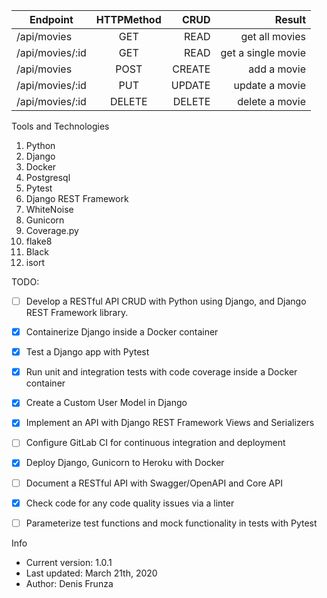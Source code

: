 


| Endpoint      | HTTPMethod    | CRUD  |    Result            |
| ------------- |:-------------:| -----:|---------------------:|
| /api/movies   |   GET         | READ  | get all movies       |
|/api/movies/:id|   GET         | READ  | get a single movie   |
| /api/movies   |   POST        |CREATE | add a movie          |
|/api/movies/:id|   PUT         |UPDATE | update a movie       |
|/api/movies/:id|   DELETE      |DELETE | delete a movie       |


Tools and Technologies

1. Python
2. Django
3. Docker
4. Postgresql
5. Pytest
6. Django REST Framework
7. WhiteNoise
8. Gunicorn
9. Coverage.py
10. flake8
11. Black
12. isort

TODO:
- [ ] Develop a RESTful API CRUD with Python using Django, and Django REST Framework library.
- [X] Containerize Django inside a Docker container
- [X] Test a Django app with Pytest
- [X] Run unit and integration tests with code coverage inside a Docker container
- [X] Create a Custom User Model in Django
- [X] Implement an API with Django REST Framework Views and Serializers
- [ ] Configure GitLab CI for continuous integration and deployment
- [X] Deploy Django, Gunicorn to Heroku with Docker
- [ ] Document a RESTful API with Swagger/OpenAPI and Core API
- [X] Check code for any code quality issues via a linter
- [ ] Parameterize test functions and mock functionality in tests with Pytest


Info

* Current version: 1.0.1
* Last updated: March 21th, 2020
* Author: Denis Frunza